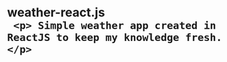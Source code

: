 # weather-react.js <br>                                                                                                                          ` <p> Simple weather app created in ReactJS to keep my knowledge fresh.</p>`                                                                                                                                 
